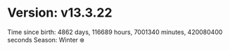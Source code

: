 # Version: v13.3.22
Time since birth: 4862 days, 116689 hours, 7001340 minutes, 420080400 seconds
Season: Winter ❄️
